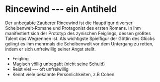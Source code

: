 # Rincewind --- ein Antiheld

Der unbegabte Zauberer Rincewind ist die Hauptfigur diverser Scheibenwelt-Romane und Protagonist des ersten Romans. In ihm manifestiert sich der Prototyp des zynischen Feiglings, dessen größtes Talent das Wegrennen ist. Als wichtigste Spielfigur der Göttin des Glücks gelingt es ihm mehrmals die Scheibenwelt vor dem Untergang zu retten, indem er sich unfreiwillig seiner Angst stellt.

* Feigling
* Magisch völlig unbegabt (nicht seine Schuld)
* Reist viel --- oft unfreiwillig
* Kennt viele bekannte Persönlichkeiten, z.B Cohen

